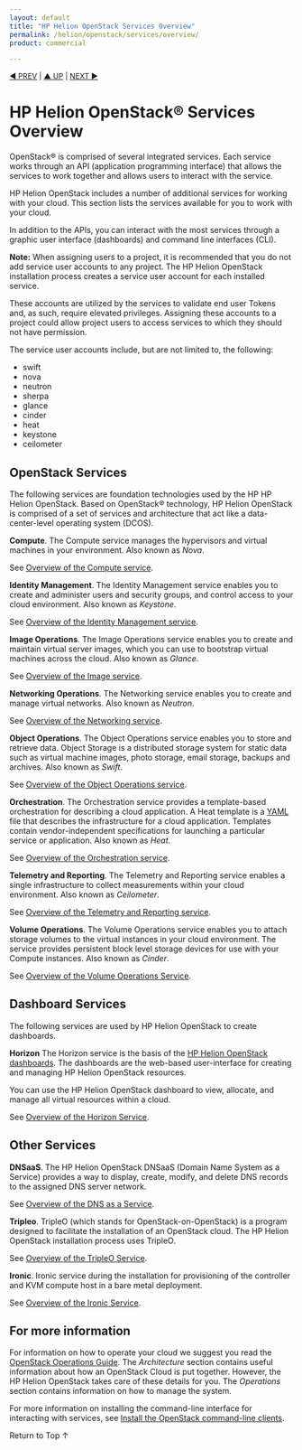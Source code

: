 ```yaml
---
layout: default
title: "HP Helion OpenStack Services Overview"
permalink: /helion/openstack/services/overview/
product: commercial

---
```


<script>

function PageRefresh {
onLoad="window.refresh"
}

PageRefresh();

</script>


<p style="font-size: small;"> <a href="/helion/openstack/technical-overview/">&#9664; PREV</a> | <a href="/helion/openstack/">&#9650; UP</a> | <a href="/helion/openstack/support-matrix-beta/"> NEXT &#9654</a> </p>


# HP Helion OpenStack&reg; Services Overview #

OpenStack&#174; is comprised of several integrated services. Each service works through an API (application programming interface) that allows the services to work together and allows users to interact with the service.

HP Helion OpenStack includes a number of additional services for working with your cloud. This section lists the services available for you to work with your cloud.

In addition to the APIs, you can interact with the most services through a graphic user interface (dashboards) and command line interfaces (CLI).

**Note:** When assigning users to a project, it is recommended that you do not add service user accounts to any project. The HP Helion OpenStack installation process creates a service user account for each installed service. 

These accounts are utilized by the services to validate end user Tokens and, as such, require elevated privileges. 
Assigning these accounts to a project could allow project users to access services to which they should not have permission. 

The service user accounts include, but are not limited to, the following:

- swift
- nova
- neutron
- sherpa
- glance
- cinder
- heat
- keystone
- ceilometer


## OpenStack Services ##

The following services are foundation technologies used by the HP HP Helion OpenStack. Based on OpenStack&reg; technology, HP Helion OpenStack is comprised of a set of services and architecture that act like a data-center-level operating system (DCOS).

**Compute**. The Compute service manages the hypervisors and virtual machines in your environment. Also known as *Nova*. 

See [Overview of the Compute service](/helion/openstack/services/compute/overview).

**Identity Management**. The Identity Management service enables you to create and administer users and security groups, and control access to your cloud environment. Also known as *Keystone*.

See [Overview of the Identity Management service](/helion/openstack/services/identity/overview).

**Image Operations**. The Image Operations service enables you to create and maintain virtual server images, which you can use to bootstrap virtual machines across the cloud. Also known as *Glance*.

See [Overview of the Image service](/helion/openstack/services/imaging/overview).

**Networking Operations**. The Networking service enables you to create and manage virtual networks. Also known as *Neutron*.

See [Overview of the Networking service](/helion/openstack/services/networking/overview).

**Object Operations**. The Object Operations service enables you to store and retrieve data. Object Storage is a distributed storage system for static data such as virtual machine images, photo storage, email storage, backups and archives. Also known as *Swift*.

See [Overview of the Object Operations service](/helion/openstack/services/object/overview).

**Orchestration**. The Orchestration service provides a template-based orchestration for describing a cloud application. A Heat template is a [YAML](http://www.yaml.org/) file that describes the infrastructure for a cloud application. Templates contain vendor-independent specifications for launching a particular service or application.  Also known as *Heat*.

See [Overview of the Orchestration service](/helion/openstack/services/orchestration/overview).

**Telemetry and Reporting**. The Telemetry and Reporting service enables a single infrastructure to collect measurements within your cloud environment.  Also known as *Ceilometer*.

See [Overview of the Telemetry and Reporting service](/helion/openstack/services/reporting/overview).

**Volume Operations**. The Volume Operations service enables you to attach storage volumes to the virtual instances in your cloud environment. The service provides persistent block level storage devices for use with your Compute instances. Also known as *Cinder*.

See [Overview of the Volume Operations Service](/helion/openstack/services/volume/overview).

## Dashboard Services ##

The following services are used by HP Helion OpenStack to create dashboards.

**Horizon** The Horizon service is the basis of the [HP Helion OpenStack dashboards](/helion/openstack/dashboard/how-works/). The dashboards are the web-based user-interface for creating and managing HP Helion OpenStack resources.

You can use the HP Helion OpenStack dashboard to view, allocate, and manage all virtual resources within a cloud. 

See [Overview of the Horizon Service](/helion/openstack/services/horizon/overview/).
<!-- Not in Commerical
**Loom**. The Loom service facilitates the comprehension and manipulation of complex systems using the Unity dashboard.

See [Overview of the Loom Service](/helion/openstack/services/loom/overview/).
-->
## Other Services ##

**DNSaaS**. The HP Helion OpenStack DNSaaS (Domain Name System as a Service) provides a way to display, create, modify, and delete DNS records to the assigned DNS server network. 

See [Overview of the DNS as a Service](/helion/openstack/services/dns/overview/).

**Tripleo**. TripleO (which stands for OpenStack-on-OpenStack) is a program designed to facilitate the installation of an OpenStack cloud. The HP Helion OpenStack installation process uses TripleO.

See [Overview of the TripleO Service](/helion/openstack/services/tripleo/overview/).

**Ironic**. Ironic service during the installation for provisioning of the controller and KVM compute host in a bare metal deployment.

See [Overview of the Ironic Service](/helion/openstack/services/ironic/overview/).

## For more information ##

For information on how to operate your cloud we suggest you read the [OpenStack Operations Guide](http://docs.openstack.org/ops/). The *Architecture* section contains useful information about how an OpenStack Cloud is put together. However, the HP Helion OpenStack takes care of these details for you. The *Operations* section contains information on how to manage the system.

For more information on installing the command-line interface for interacting with services, see [Install the OpenStack command-line clients](http://docs.openstack.org/user-guide/content/install_clients.html).

<a href="#top" style="padding:14px 0px 14px 0px; text-decoration: none;"> Return to Top &#8593; </a>

<!-- Not in beta
Capability Tagging
The Capability Tagging service provides the ability to describe requirements and capabilities using a common ontology and to tag (or, assign) requirements and capabilities to cloud resources. Also known as Graffiti or Peer
/helion/openstack/services/peer/getting-started/

## Value-Add Services ##

The following services are 

**Eden**. The Eden framework is used to build all the HP Helion OpenStack services. It provides common functionality across all services. 

Eden also provides scalability and manageability around services and a way to view and control how those services are performing

- [Overview of the Eden service](/helion/openstack/services/eden/overview)

**Graffiti** The Graffiti service is a resource pool registry, which allows you to access your cloud environment. The Graffiti service allows for a hybrid cloud approach for sharing resources. For example, Graffiti enables you to use the HP Helion OpenStack environment in conjunction with your internal private cloud services. Also known as *Peer*.

- [Overview of the Graffiti service](/helion/openstack/services/peer/overview)

**Eve**. Provisioning, templates, build around templates
provisioning service allowing you to create templates and provision those templates for infrastructure. This allows to take advantage of the orchestration feature in HP Helion OpenStack and OpenStack. Eve can be used across multiple clouds
The Eve service is an infrastructure topology provisioning service. Eve allows you to provision TOSCA-based infrastructure topology designs 

- [Overview of the Eve service](/helion/openstack/services/eve/overview)

**Focus** Managing templates, binding documents, versioning. An internal service to manage the documents and templates. Versioning and document relationship is also a function provided by Focus.
the Topology Design Registry and Repository Service. Focus provides for persistent store and management of TOSCA-based templates.
- [Overview of the Compute service](/helion/openstack/services/focus/overview)

-->


